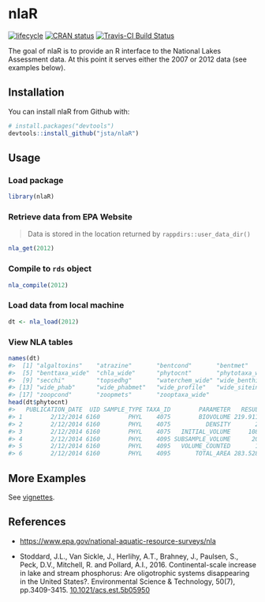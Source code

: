 
<!-- README.md is generated from README.Rmd. Please edit that file -->
nlaR
====

[![lifecycle](https://img.shields.io/badge/lifecycle-stable-brightgreen.svg)](https://www.tidyverse.org/lifecycle/#stable) [![CRAN status](http://www.r-pkg.org/badges/version/nlaR)](https://cran.r-project.org/package=nlaR) [![Travis-CI Build Status](https://travis-ci.org/jsta/nlaR.svg?branch=master)](https://travis-ci.org/jsta/nlaR)

The goal of nlaR is to provide an R interface to the National Lakes Assessment data. At this point it serves either the 2007 or 2012 data (see examples below).

Installation
------------

You can install nlaR from Github with:

``` r
# install.packages("devtools")
devtools::install_github("jsta/nlaR")
```

Usage
-----

### Load package

``` r
library(nlaR)
```

### Retrieve data from EPA Website

> Data is stored in the location returned by `rappdirs::user_data_dir()`

``` r
nla_get(2012)
```

### Compile to `rds` object

``` r
nla_compile(2012)
```

### Load data from local machine

``` r
dt <- nla_load(2012)
```

### View NLA tables

``` r
names(dt)
#>  [1] "algaltoxins"    "atrazine"       "bentcond"       "bentmet"       
#>  [5] "benttaxa_wide"  "chla_wide"      "phytocnt"       "phytotaxa_wide"
#>  [9] "secchi"         "topsedhg"       "waterchem_wide" "wide_benthic"  
#> [13] "wide_phab"      "wide_phabmet"   "wide_profile"   "wide_siteinfo" 
#> [17] "zoopcond"       "zoopmets"       "zooptaxa_wide"
head(dt$phytocnt)
#>   PUBLICATION_DATE  UID SAMPLE_TYPE TAXA_ID        PARAMETER   RESULT
#> 1        2/12/2014 6160        PHYL    4075        BIOVOLUME 219.9113
#> 2        2/12/2014 6160        PHYL    4075          DENSITY       25
#> 3        2/12/2014 6160        PHYL    4075   INITIAL_VOLUME     1080
#> 4        2/12/2014 6160        PHYL    4095 SUBSAMPLE_VOLUME      200
#> 5        2/12/2014 6160        PHYL    4095   VOLUME_COUNTED       10
#> 6        2/12/2014 6160        PHYL    4095       TOTAL_AREA 283.5287
```

More Examples
-------------

See [vignettes](https://jsta.github.io/nlaR).

References
----------

-   <https://www.epa.gov/national-aquatic-resource-surveys/nla>

-   Stoddard, J.L., Van Sickle, J., Herlihy, A.T., Brahney, J., Paulsen, S., Peck, D.V., Mitchell, R. and Pollard, A.I., 2016. Continental-scale increase in lake and stream phosphorus: Are oligotrophic systems disappearing in the United States?. Environmental Science & Technology, 50(7), pp.3409-3415. [10.1021/acs.est.5b05950](https://doi.org/10.1021/acs.est.5b05950)
